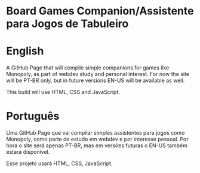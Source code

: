 # Board Games Companion/Assistente para Jogos de Tabuleiro

# English
A GitHub Page that will compile simple companions for games like Monopoly, as part of webdev study and personal interest. For now the site will be PT-BR only, but in future versions EN-US will be available as well.

This build will use HTML, CSS and JavaScript.

# Português
Uma GitHub Page que vai compilar simples assistentes para jogos como Monopoly, como parte de estudo em webdev e por interesse pessoal. Por hora o site será apenas PT-BR, mas em versões futuras o EN-US também estará disponível.

Esse projeto usará HTML, CSS, JavaScript.
